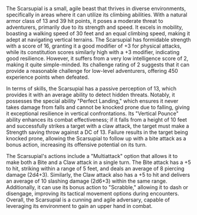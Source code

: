The Scarsupial is a small, agile beast that thrives in diverse environments, specifically in areas where it can utilize its climbing abilities. With a natural armor class of 13 and 39 hit points, it poses a moderate threat to adventurers, primarily due to its strength and speed. It excels in mobility, boasting a walking speed of 30 feet and an equal climbing speed, making it adept at navigating vertical terrains. The Scarsupial has formidable strength with a score of 16, granting it a good modifier of +3 for physical attacks, while its constitution scores similarly high with a +3 modifier, indicating good resilience. However, it suffers from a very low intelligence score of 2, making it quite simple-minded. Its challenge rating of 2 suggests that it can provide a reasonable challenge for low-level adventurers, offering 450 experience points when defeated.

In terms of skills, the Scarsupial has a passive perception of 13, which provides it with an average ability to detect hidden threats. Notably, it possesses the special ability "Perfect Landing," which ensures it never takes damage from falls and cannot be knocked prone due to falling, giving it exceptional resilience in vertical confrontations. Its "Vertical Pounce" ability enhances its combat effectiveness; if it falls from a height of 10 feet and successfully strikes a target with a claw attack, the target must make a Strength saving throw against a DC of 13. Failure results in the target being knocked prone, allowing the Scarsupial to follow up with a bite attack as a bonus action, increasing its offensive potential on its turn.

The Scarsupial's actions include a "Multiattack" option that allows it to make both a Bite and a Claw attack in a single turn. The Bite attack has a +5 to hit, striking within a range of 5 feet, and deals an average of 8 piercing damage (2d4+3). Similarly, the Claw attack also has a +5 to hit and delivers an average of 10 slashing damage (2d6+3) within the same range. Additionally, it can use its bonus action to "Scrabble," allowing it to dash or disengage, improving its tactical movement options during encounters. Overall, the Scarsupial is a cunning and agile adversary, capable of leveraging its environment to gain an upper hand in combat.